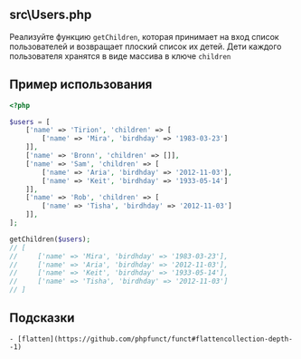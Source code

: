 ## src\Users.php

Реализуйте функцию `getChildren`, которая принимает на вход список пользователей и возвращает плоский список их детей. Дети каждого пользователя хранятся в виде массива в ключе `children`

## Пример использования
```php
<?php

$users = [
    ['name' => 'Tirion', 'children' => [
        ['name' => 'Mira', 'birdhday' => '1983-03-23']
    ]],
    ['name' => 'Bronn', 'children' => []],
    ['name' => 'Sam', 'children' => [
        ['name' => 'Aria', 'birdhday' => '2012-11-03'],
        ['name' => 'Keit', 'birdhday' => '1933-05-14']
    ]],
    ['name' => 'Rob', 'children' => [
        ['name' => 'Tisha', 'birdhday' => '2012-11-03']
    ]],
];

getChildren($users);
// [
//     ['name' => 'Mira', 'birdhday' => '1983-03-23'],
//     ['name' => 'Aria', 'birdhday' => '2012-11-03'],
//     ['name' => 'Keit', 'birdhday' => '1933-05-14'],
//     ['name' => 'Tisha', 'birdhday' => '2012-11-03']
// ]
```

## Подсказки

    - [flatten](https://github.com/phpfunct/funct#flattencollection-depth--1)

